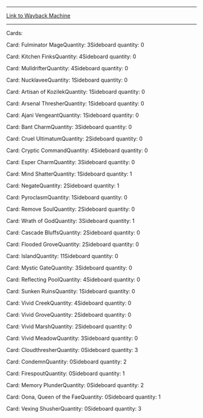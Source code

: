 
---
[Link to Wayback Machine](https://web.archive.org/web/20160421201231/http://magic.wizards.com/en/articles/decks/tom%E2%80%99s-sample-normal-deck-2013-10-14)

[_metadata_:generator]:- "Drupal 7 (http://drupal.org)"
[_metadata_:node]:- "115129"
[_metadata_:publish_date]:- "2013-10-14"
[_metadata_:source]:- "article"
[_metadata_:title]:- "Tom’s Sample Normal Deck"
[_metadata_:wayback_capture_timestamp]:- "2016-04-21 20:12:31"
[_metadata_:wayback_raw_url]:- "https://web.archive.org/web/20160421201231id_/http://magic.wizards.com/en/articles/decks/tom%E2%80%99s-sample-normal-deck-2013-10-14"
[_metadata_:wayback_url]:- "http://magic.wizards.com/en/articles/decks/tom%E2%80%99s-sample-normal-deck-2013-10-14"
---





Cards: 

Card: Fulminator MageQuantity: 3Sideboard quantity: 0 



Card: Kitchen FinksQuantity: 4Sideboard quantity: 0 



Card: MulldrifterQuantity: 4Sideboard quantity: 0 



Card: NucklaveeQuantity: 1Sideboard quantity: 0 



Card: Artisan of KozilekQuantity: 1Sideboard quantity: 0 



Card: Arsenal ThresherQuantity: 1Sideboard quantity: 0 



Card: Ajani VengeantQuantity: 1Sideboard quantity: 0 



Card: Bant CharmQuantity: 3Sideboard quantity: 0 



Card: Cruel UltimatumQuantity: 2Sideboard quantity: 0 



Card: Cryptic CommandQuantity: 4Sideboard quantity: 0 



Card: Esper CharmQuantity: 3Sideboard quantity: 0 



Card: Mind ShatterQuantity: 1Sideboard quantity: 1 



Card: NegateQuantity: 2Sideboard quantity: 1 



Card: PyroclasmQuantity: 1Sideboard quantity: 0 



Card: Remove SoulQuantity: 2Sideboard quantity: 0 



Card: Wrath of GodQuantity: 3Sideboard quantity: 1 



Card: Cascade BluffsQuantity: 2Sideboard quantity: 0 



Card: Flooded GroveQuantity: 2Sideboard quantity: 0 



Card: IslandQuantity: 11Sideboard quantity: 0 



Card: Mystic GateQuantity: 3Sideboard quantity: 0 



Card: Reflecting PoolQuantity: 4Sideboard quantity: 0 



Card: Sunken RuinsQuantity: 1Sideboard quantity: 0 



Card: Vivid CreekQuantity: 4Sideboard quantity: 0 



Card: Vivid GroveQuantity: 2Sideboard quantity: 0 



Card: Vivid MarshQuantity: 2Sideboard quantity: 0 



Card: Vivid MeadowQuantity: 3Sideboard quantity: 0 



Card: CloudthresherQuantity: 0Sideboard quantity: 3 



Card: CondemnQuantity: 0Sideboard quantity: 2 



Card: FirespoutQuantity: 0Sideboard quantity: 1 



Card: Memory PlunderQuantity: 0Sideboard quantity: 2 



Card: Oona, Queen of the FaeQuantity: 0Sideboard quantity: 1 



Card: Vexing ShusherQuantity: 0Sideboard quantity: 3 




 

 
